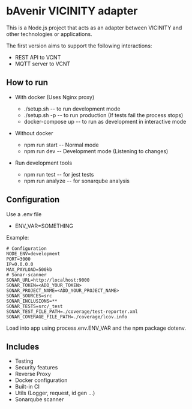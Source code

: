 # bAvenir VICINITY adapter

This is a Node.js project that acts as an adapter between VICINITY and other technologies or applications.

The first version aims to support the following interactions:

* REST API to VCNT
* MQTT server to VCNT

## How to run

* With docker (Uses Nginx proxy)
    * ./setup.sh -- to run development mode
    * ./setup.sh -p -- to run production (If tests fail the process stops)
    * docker-compose up -- to run as development in interactive mode

* Without docker
    * npm run start -- Normal mode
    * npm run dev -- Development mode (Listening to changes)

* Run development tools
    * npm run test -- for jest tests
    * npm run analyze -- for sonarqube analysis 

## Configuration

Use a .env file

* ENV_VAR=SOMETHING

Example:

    # Configuration
    NODE_ENV=development
    PORT=3000
    IP=0.0.0.0
    MAX_PAYLOAD=500kb
    # Sonar-scanner
    SONAR_URL=http://localhost:9000
    SONAR_TOKEN=<ADD_YOUR_TOKEN>
    SONAR_PROJECT_NAME=<ADD_YOUR_PROJECT_NAME>
    SONAR_SOURCES=src
    SONAR_INCLUSIONS=**
    SONAR_TESTS=src/_test
    SONAR_TEST_FILE_PATH=./coverage/test-reporter.xml
    SONAR_COVERAGE_FILE_PATH=./coverage/lcov.info

Load into app using process.env.ENV_VAR and the npm package dotenv.

## Includes

* Testing
* Security features
* Reverse Proxy
* Docker configuration
* Built-in CI
* Utils (Logger, request, id gen ...)
* Sonarqube scanner